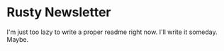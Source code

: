 # Rusty Newsletter
I'm just too lazy to write a proper readme right now. I'll write it someday. Maybe.
